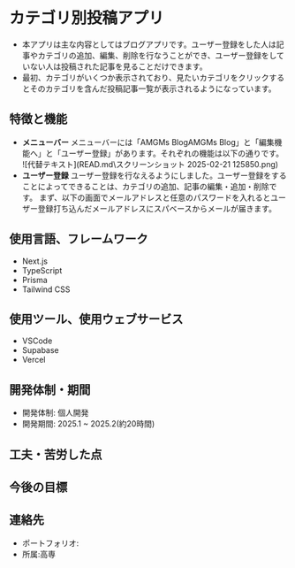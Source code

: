 # カテゴリ別投稿アプリ

- 本アプリは主な内容としてはブログアプリです。ユーザー登録をした人は記事やカテゴリの追加、編集、削除を行なうことができ、ユーザー登録をしていない人は投稿された記事を見ることだけできます。
- 最初、カテゴリがいくつか表示されており、見たいカテゴリをクリックするとそのカテゴリを含んだ投稿記事一覧が表示されるようになっています。

## 特徴と機能

- **メニューバー** メニューバーには「AMGMs BlogAMGMs Blog」と「編集機能へ」と「ユーザー登録」があります。それぞれの機能は以下の通りです。
  ![代替テキスト](READ.md\スクリーンショット 2025-02-21 125850.png)
- **ユーザー登録** ユーザー登録を行なえるようにしました。ユーザー登録をすることによってできることは、カテゴリの追加、記事の編集・追加・削除です。 まず、以下の画面でメールアドレスと任意のパスワードを入れるとユーザー登録打ち込んだメールアドレスにスパベースからメールが届きます。

## 使用言語、フレームワーク

- Next.js
- TypeScript
- Prisma
- Tailwind CSS

## 使用ツール、使用ウェブサービス

- VSCode
- Supabase
- Vercel

## 開発体制・期間

- 開発体制: 個人開発
- 開発期間: 2025.1 ~ 2025.2(約20時間)

## 工夫・苦労した点

## 今後の目標

## 連絡先

- ポートフォリオ:
- 所属:高専
